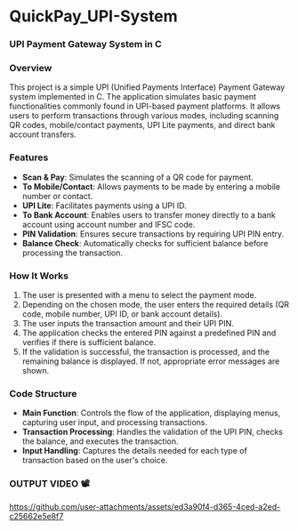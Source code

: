 # QuickPay_UPI-System

### UPI Payment Gateway System in C

### Overview
This project is a simple UPI (Unified Payments Interface) Payment Gateway system implemented in C. The application simulates basic payment functionalities commonly found in UPI-based payment platforms. It allows users to perform transactions through various modes, including scanning QR codes, mobile/contact payments, UPI Lite payments, and direct bank account transfers.

### Features
- **Scan & Pay**: Simulates the scanning of a QR code for payment.
- **To Mobile/Contact**: Allows payments to be made by entering a mobile number or contact.
- **UPI Lite**: Facilitates payments using a UPI ID.
- **To Bank Account**: Enables users to transfer money directly to a bank account using account number and IFSC code.
- **PIN Validation**: Ensures secure transactions by requiring UPI PIN entry.
- **Balance Check**: Automatically checks for sufficient balance before processing the transaction.

### How It Works
1. The user is presented with a menu to select the payment mode.
2. Depending on the chosen mode, the user enters the required details (QR code, mobile number, UPI ID, or bank account details).
3. The user inputs the transaction amount and their UPI PIN.
4. The application checks the entered PIN against a predefined PIN and verifies if there is sufficient balance.
5. If the validation is successful, the transaction is processed, and the remaining balance is displayed. If not, appropriate error messages are shown.

### Code Structure
- **Main Function**: Controls the flow of the application, displaying menus, capturing user input, and processing transactions.
- **Transaction Processing**: Handles the validation of the UPI PIN, checks the balance, and executes the transaction.
- **Input Handling**: Captures the details needed for each type of transaction based on the user's choice.

### OUTPUT VIDEO 📽

https://github.com/user-attachments/assets/ed3a90f4-d365-4ced-a2ed-c25662e5e8f7



